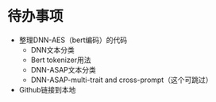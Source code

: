 # 待办事项
- 整理DNN-AES（bert编码）的代码
  - DNN文本分类
  - Bert tokenizer用法
  - DNN-ASAP文本分类
  - DNN-ASAP-multi-trait and cross-prompt（这个可跳过）
- Github链接到本地

